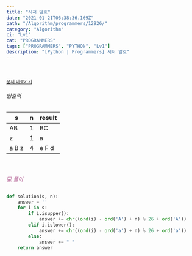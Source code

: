 ```yaml
---
title: "시저 암호"
date: "2021-01-21T06:38:36.169Z"
path: "/Algorithm/programmers/12926/"
category: "Algorithm"
ci: "Lv1"
cat: "PROGRAMMERS"
tags: ["PROGRAMMERS", "PYTHON", "Lv1"]
description: "[Python | Programmers] 시저 암호"
---
```


<br />

<a href="https://programmers.co.kr/learn/courses/30/lessons/12926"><small>문제 바로가기</small></a>

###### 입출력

| s     | n    | result |
| ----- | ---- | ------ |
| AB    | 1    | BC     |
| z     | 1    | a      |
| a B z | 4    | e F d  |

<br />

##### <h5 style="color:#C587AE;">💻 풀이</h5>

```python
def solution(s, n):
    answer = ''
    for i in s:
        if i.isupper():
            answer += chr((ord(i) - ord('A') + n) % 26 + ord('A'))
        elif i.islower():
            answer += chr((ord(i) - ord('a') + n) % 26 + ord('a'))
        else:
            answer += " "
    return answer
```



<br />

